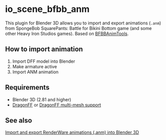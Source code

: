 # io_scene_bfbb_anm

This plugin for Blender 3D allows you to import and export animations (`.anm`) from SpongeBob SquarePants: Battle for Bikini Bottom game (and some other Heavy Iron Studios games). Based on [BFBBAnimTools](https://github.com/seilweiss/BFBBAnimTools).

## How to import animation

1. Import DFF model into Blender
2. Make armature active
3. Import ANM animation

## Requirements

* Blender 3D (2.81 and higher)
* [DragonFF](https://github.com/Parik27/DragonFF) or [DragonFF multi-mesh support](https://github.com/Psycrow101/DragonFF/tree/multi-mesh)

## See also
[Import and export RenderWare animations (.anm) into Blender 3D](https://github.com/Psycrow101/Blender-3D-RW-Anm-plugin)
